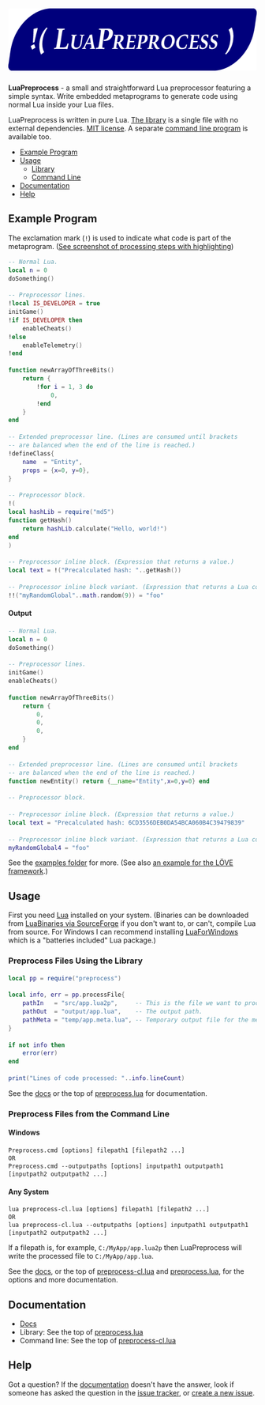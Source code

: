<h1 align="center"><img src="misc/logo.png" width="600" height="126" alt="LuaPreprocess" title="LuaPreprocess"></h1>

**LuaPreprocess** - a small and straightforward Lua preprocessor featuring a simple syntax.
Write embedded metaprograms to generate code using normal Lua inside your Lua files.

LuaPreprocess is written in pure Lua.
[The library](preprocess.lua) is a single file with no external dependencies.
[MIT license](LICENSE.txt).
A separate [command line program](preprocess-cl.lua) is available too.

- [Example Program](#example-program)
- [Usage](#usage)
	- [Library](#preprocess-files-using-the-library)
	- [Command Line](#preprocess-files-from-the-command-line)
- [Documentation](docs/)
- [Help](#help)



## Example Program

The exclamation mark (`!`) is used to indicate what code is part of the metaprogram.
([See screenshot of processing steps with highlighting](https://github.com/GamesRightMeow/LuaPreprocess/blob/master/misc/processingSteps.png))

```lua
-- Normal Lua.
local n = 0
doSomething()

-- Preprocessor lines.
!local IS_DEVELOPER = true
initGame()
!if IS_DEVELOPER then
	enableCheats()
!else
	enableTelemetry()
!end

function newArrayOfThreeBits()
	return {
		!for i = 1, 3 do
			0,
		!end
	}
end

-- Extended preprocessor line. (Lines are consumed until brackets
-- are balanced when the end of the line is reached.)
!defineClass{
	name  = "Entity",
	props = {x=0, y=0},
}

-- Preprocessor block.
!(
local hashLib = require("md5")
function getHash()
	return hashLib.calculate("Hello, world!")
end
)

-- Preprocessor inline block. (Expression that returns a value.)
local text = !("Precalculated hash: "..getHash())

-- Preprocessor inline block variant. (Expression that returns a Lua code string.)
!!("myRandomGlobal"..math.random(9)) = "foo"
```

#### Output

```lua
-- Normal Lua.
local n = 0
doSomething()

-- Preprocessor lines.
initGame()
enableCheats()

function newArrayOfThreeBits()
	return {
		0,
		0,
		0,
	}
end

-- Extended preprocessor line. (Lines are consumed until brackets
-- are balanced when the end of the line is reached.)
function newEntity() return {__name="Entity",x=0,y=0} end

-- Preprocessor block.

-- Preprocessor inline block. (Expression that returns a value.)
local text = "Precalculated hash: 6CD3556DEB0DA54BCA060B4C39479839"

-- Preprocessor inline block variant. (Expression that returns a Lua code string.)
myRandomGlobal4 = "foo"
```

See the [examples folder](examples) for more.
(See also [an example for the LÖVE framework](https://gist.github.com/ReFreezed/be97dce6b67496b0f0c5275bf2a96d51).)



## Usage

First you need [Lua](https://www.lua.org/) installed on your system. (Binaries can be
downloaded from [LuaBinaries via SourceForge](https://sourceforge.net/projects/luabinaries/files/5.1.5/Tools%20Executables/)
if you don't want to, or can't, compile Lua from source. For Windows I can recommend installing
[LuaForWindows](https://github.com/rjpcomputing/luaforwindows) which is a "batteries included" Lua package.)


### Preprocess Files Using the Library

```lua
local pp = require("preprocess")

local info, err = pp.processFile{
	pathIn   = "src/app.lua2p",     -- This is the file we want to process.
	pathOut  = "output/app.lua",    -- The output path.
	pathMeta = "temp/app.meta.lua", -- Temporary output file for the metaprogram.
}

if not info then
	error(err)
end

print("Lines of code processed: "..info.lineCount)
```

See the [docs](docs/)
or the top of [preprocess.lua](preprocess.lua) for documentation.


### Preprocess Files from the Command Line

#### Windows

```batch
Preprocess.cmd [options] filepath1 [filepath2 ...]
OR
Preprocess.cmd --outputpaths [options] inputpath1 outputpath1 [inputpath2 outputpath2 ...]
```

#### Any System

```batch
lua preprocess-cl.lua [options] filepath1 [filepath2 ...]
OR
lua preprocess-cl.lua --outputpaths [options] inputpath1 outputpath1 [inputpath2 outputpath2 ...]
```

If a filepath is, for example, `C:/MyApp/app.lua2p` then LuaPreprocess will write the processed file to `C:/MyApp/app.lua`.

See the [docs](docs/),
or the top of [preprocess-cl.lua](preprocess-cl.lua)
and [preprocess.lua](preprocess.lua), for the options and more documentation.



## Documentation

- [Docs](docs/)
- Library: See the top of [preprocess.lua](preprocess.lua)
- Command line: See the top of [preprocess-cl.lua](preprocess-cl.lua)



## Help

Got a question?
If the [documentation](docs/) doesn't have the answer,
look if someone has asked the question in the [issue tracker](https://github.com/GamesRightMeow/LuaPreprocess/issues),
or [create a new issue](https://github.com/GamesRightMeow/LuaPreprocess/issues/new).


